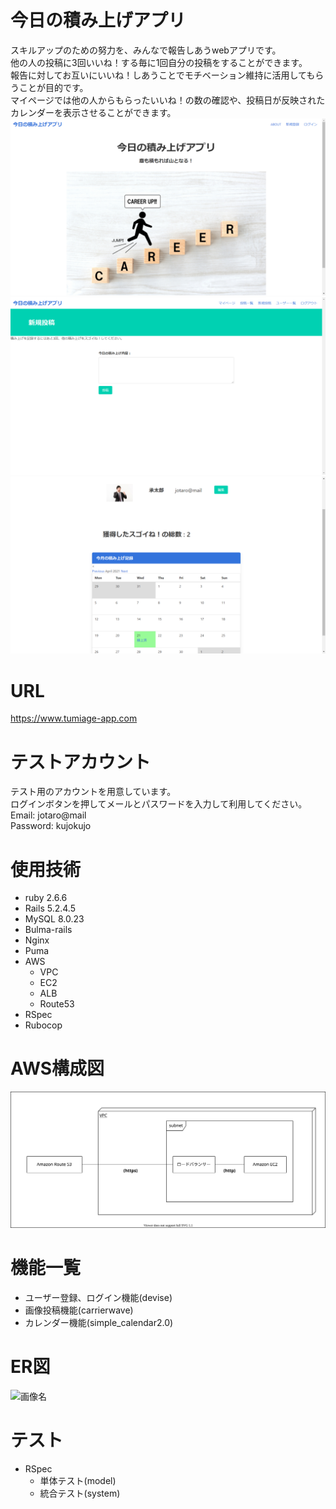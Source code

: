 # 今日の積み上げアプリ
スキルアップのための努力を、みんなで報告しあうwebアプリです。<br >
他の人の投稿に3回いいね！する毎に1回自分の投稿をすることができます。<br >
報告に対してお互いにいいね！しあうことでモチベーション維持に活用してもらうことが目的です。<br >
マイページでは他の人からもらったいいね！の数の確認や、投稿日が反映されたカレンダーを表示させることができます。
![画像名](https://github.com/arakaki0/tumiage/blob/master/sample_image1.png)
![画像名](https://github.com/arakaki0/tumiage/blob/master/sample_image2.png)
![画像名](https://github.com/arakaki0/tumiage/blob/master/sample_image3.png)
# URL
https://www.tumiage-app.com
# テストアカウント
テスト用のアカウントを用意しています。<br >
ログインボタンを押してメールとパスワードを入力して利用してください。<br >
Email: jotaro@mail<br >
Password: kujokujo
# 使用技術
- ruby 2.6.6
- Rails 5.2.4.5
- MySQL 8.0.23
- Bulma-rails
- Nginx
- Puma
- AWS
  - VPC
  - EC2
  - ALB
  - Route53
- RSpec
- Rubocop
# AWS構成図
![画像名](https://github.com/arakaki0/tumiage/blob/master/tumiage-app%20aws%E6%A7%8B%E6%88%90%E5%9B%B3.svg)
# 機能一覧
- ユーザー登録、ログイン機能(devise)
- 画像投稿機能(carrierwave)
- カレンダー機能(simple_calendar2.0)
# ER図
![画像名](https://github.com/arakaki0/tumiage/blob/master/tumiage-app%20ER%E5%9B%B3.svg)
# テスト
- RSpec
  - 単体テスト(model)
  - 統合テスト(system)

